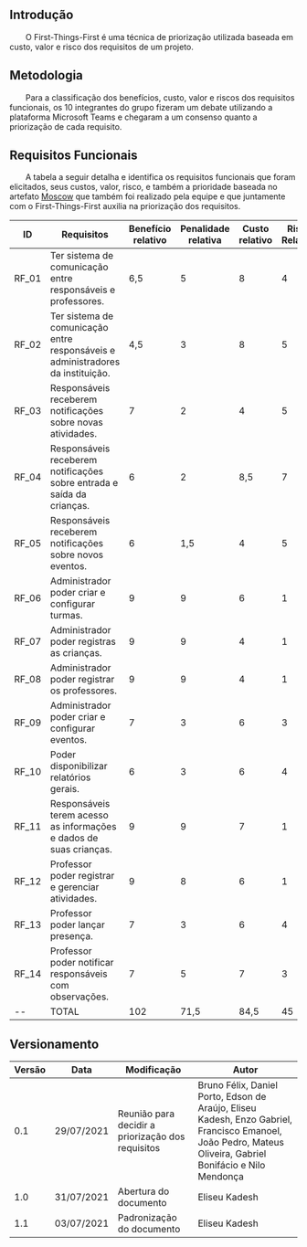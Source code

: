 ## Introdução
&emsp;&emsp;O First-Things-First é uma técnica de priorização utilizada baseada em custo, valor e risco dos requisitos de um projeto.

## Metodologia

&emsp;&emsp;Para a classificação dos benefícios, custo, valor e riscos dos requisitos funcionais, os 10 integrantes do grupo fizeram um debate utilizando a plataforma Microsoft Teams e chegaram a um consenso quanto a priorização de cada requisito.

## Requisitos Funcionais

&emsp;&emsp;A tabela a seguir detalha e identifica os requisitos funcionais que foram elicitados, seus custos, valor, risco, e também a prioridade baseada no artefato [Moscow](./moscow.md) que também foi realizado pela equipe e que juntamente com o First-Things-First auxilia na priorização dos requisitos.

ID | Requisitos | Benefício relativo | Penalidade relativa | Custo relativo | Risco Relativo | Prioridade |
|--|--|--|--|--|--|--|
| RF_01 | Ter sistema de comunicação entre responsáveis e professores.                    | 6,5	|5 | 8 | 4 | 0,364 |
| RF_02 | Ter sistema de comunicação entre responsáveis e administradores da instituição. | 4,5	|3 | 8 | 5 | 0,209 |
| RF_03 | Responsáveis receberem notificações sobre novas atividades.                     | 7	|  2 | 4 | 5	| 0,302 |
| RF_04 | Responsáveis receberem notificações sobre entrada e saída da crianças.          | 6	|  2 | 8,5 | 7 | 0,268 |
| RF_05 | Responsáveis receberem notificações sobre novos eventos.                        | 6	|  1,5 | 4 | 5 | 0,249 |
| RF_06 | Administrador poder criar e configurar turmas.                                  | 9	|  9 | 6 | 1 | 1,153 |
| RF_07 | Administrador poder registras as crianças.                                      | 9	|  9 | 4 | 1 | 1,546 |
| RF_08 | Administrador poder registrar os professores.                                   | 9	|  9 | 4 | 1 | 1,546 |
| RF_09 | Administrador poder criar e configurar eventos.                                 | 7	|  3 | 6 | 3 | 0,399 |
| RF_10 | Poder disponibilizar relatórios gerais.                                         | 6	|  3 | 6 | 4 | 0,314 |
| RF_11 | Responsáveis terem acesso as informações e dados de suas crianças.              | 9	|  9 | 7 | 1 | 1,023 |
| RF_12 | Professor poder registrar e gerenciar atividades.                               | 9	|  8 | 6 | 1 | 1,076 |
| RF_13 | Professor poder lançar presença.                                                | 7	|  3 | 6 | 4 | 0,344 |
| RF_14 | Professor poder notificar responsáveis com observações.                         | 7	|  5 | 7 | 3 | 0,463 |
| -- | TOTAL | 102	| 71,5 | 84,5 | 45 |

## Versionamento

| Versão | Data | Modificação | Autor | 
|--|--|--|--|
| 0.1 | 29/07/2021 | Reunião para decidir a priorização dos requisitos | Bruno Félix, Daniel Porto, Edson de Araújo, Eliseu Kadesh, Enzo Gabriel, Francisco Emanoel, João Pedro, Mateus Oliveira, Gabriel Bonifácio e Nilo Mendonça |
| 1.0 | 31/07/2021 | Abertura do documento | Eliseu Kadesh |
| 1.1 | 03/07/2021 | Padronização do documento | Eliseu Kadesh |